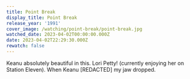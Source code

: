 ```yaml
---
title: Point Break
display_title: Point Break
release_year: '1991'
cover_image: /watching/point-break/point-break.jpg
watched_date: 2023-04-02T00:00:00.000Z
date: 2023-04-02T22:29:30.000Z
rewatch: false
---
```

Keanu absolutely beautiful in this. Lori Petty! (currently enjoying her on Station Eleven). When Keanu \[REDACTED\] my jaw dropped.

